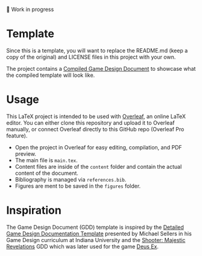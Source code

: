 🚧 Work in progress

# Template
Since this is a template, you will want to replace the README.md (keep a copy of the original) and LICENSE files in this project with your own.

The project contains a [Compiled Game Design Document](compiled-template.pdf) to showcase what the compiled template will look like.

# Usage
This LaTeX project is intended to be used with [Overleaf](https://www.overleaf.com), an online LaTeX editor. You can either clone this repository and upload it to Overleaf manually, or connect Overleaf directly to this GitHub repo (Overleaf Pro feature).

- Open the project in Overleaf for easy editing, compilation, and PDF preview.
- The main file is `main.tex`.
- Content files are inside of the `content` folder and contain the actual content of the document.
- Bibliography is managed via `references.bib`.
- Figures are ment to be saved in the `figures` folder.

# Inspiration
The Game Design Document (GDD) template is inspired by the [Detailed Game Design Documentation Template](https://drive.google.com/file/d/17-51Uwxqle3DZVleir6OhDlWA_aerw5g/view) presented by Michael Sellers in his Game Design curriculum at Indiana University and the [Shooter: Majestic Revelations](https://archive.org/details/DeusExDesignDoc11081997/mode/2up) GDD which was later used for the game [Deus Ex](https://deusex.fandom.com/wiki/Shooter:_Majestic_Revelations#External_links).
